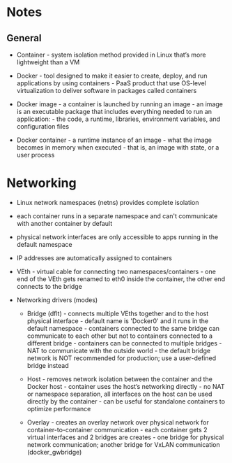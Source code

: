 # Notes

## General
- Container - system isolation method provided in Linux that’s more lightweight than a VM

- Docker - tool designed to make it easier to create, deploy, and run applications by using containers
				 - PaaS product that use OS-level virtualization to deliver software in packages called containers

- Docker image - a container is launched by running an image
				       - an image is an executable package that includes everything needed to run an application:
				       - the code, a runtime, libraries, environment variables, and configuration files

- Docker container - a runtime instance of an image - what the image becomes in memory when executed
				           - that is, an image with state, or a user process



Networking
==========
 - Linux network namespaces (netns) provides complete isolation 
 - each container runs in a separate namespace and can't communicate with another container by default
 - physical network interfaces are only accessible to apps running in the default namespace
 - IP addresses are automatically assigned to containers
 - VEth				- virtual cable for connecting two namespaces/containers
				- one end of the VEth gets renamed to eth0 inside the container, the other end connects to the bridge

 - Networking drivers (modes)

   - Bridge (dflt)		- connects multiple VEths together and to the host physical interface
				- default name is 'Docker0' and it runs in the default namespace
				- containers connected to the same bridge can communicate to each other but not to containers connected to a different bridge
				- containers can be connected to multiple bridges
				- NAT to communicate with the outside world
				- the default bridge network is NOT recommended for production; use a user-defined bridge instead

   - Host			- removes network isolation between the container and the Docker host
				- container uses the host’s networking directly
				- no NAT or namespace separation, all interfaces on the host can be used directly by the container
				- can be useful for standalone containers to optimize performance

   - Overlay			- creates an overlay network over physical network for container-to-container communication
				- each container gets 2 virtual interfaces and 2 bridges are creates
				- one bridge for physical network communication; another bridge for VxLAN communication (docker_gwbridge)

